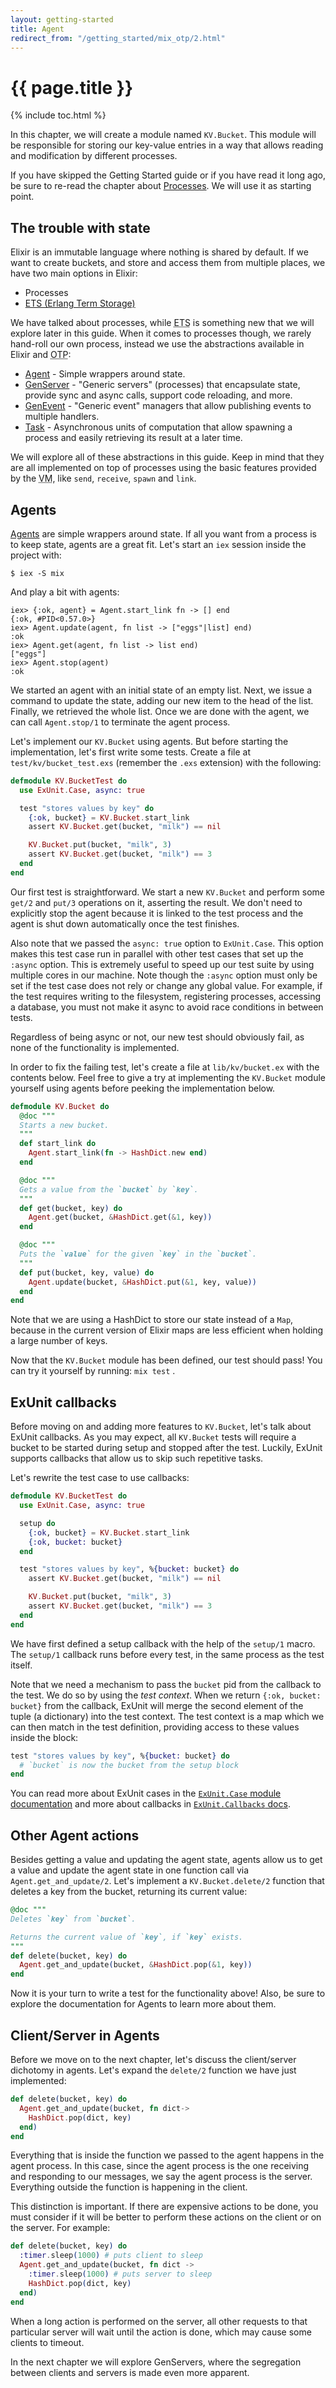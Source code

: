 ```yaml
---
layout: getting-started
title: Agent
redirect_from: "/getting_started/mix_otp/2.html"
---
```


# {{ page.title }}

{% include toc.html %}

In this chapter, we will create a module named `KV.Bucket`. This module will be responsible for storing our key-value entries in a way that allows reading and modification by different processes.

If you have skipped the Getting Started guide or if you have read it long ago, be sure to re-read the chapter about [Processes](/getting-started/processes.html). We will use it as starting point.

## The trouble with state

Elixir is an immutable language where nothing is shared by default. If we want to create buckets, and store and access them from multiple places, we have two main options in Elixir:

* Processes
* [ETS (Erlang Term Storage)](http://www.erlang.org/doc/man/ets.html)

We have talked about processes, while <abbr title="Erlang Term Storage">ETS</abbr> is something new that we will explore later in this guide. When it comes to processes though, we rarely hand-roll our own process, instead we use the abstractions available in Elixir and  <abbr title="Open Telecom Platform">OTP</abbr>:

* [Agent](/docs/stable/elixir/Agent.html) - Simple wrappers around state.
* [GenServer](/docs/stable/elixir/GenServer.html) - "Generic servers" (processes) that encapsulate state, provide sync and async calls, support code reloading, and more.
* [GenEvent](/docs/stable/elixir/GenEvent.html) - "Generic event" managers that allow publishing events to multiple handlers.
* [Task](/docs/stable/elixir/Task.html) - Asynchronous units of computation that allow spawning a process and easily retrieving its result at a later time.

We will explore all of these abstractions in this guide. Keep in mind that they are all implemented on top of processes using the basic features provided by the <abbr title="Virtual Machine">VM</abbr>, like `send`, `receive`, `spawn` and `link`.

## Agents

[Agents](/docs/stable/elixir/Agent.html) are simple wrappers around state. If all you want from a process is to keep state, agents are a great fit. Let's start an `iex` session inside the project with:

    $ iex -S mix

And play a bit with agents:

```iex
iex> {:ok, agent} = Agent.start_link fn -> [] end
{:ok, #PID<0.57.0>}
iex> Agent.update(agent, fn list -> ["eggs"|list] end)
:ok
iex> Agent.get(agent, fn list -> list end)
["eggs"]
iex> Agent.stop(agent)
:ok
```

We started an agent with an initial state of an empty list. Next, we issue a command to update the state, adding our new item to the head of the list. Finally, we retrieved the whole list. Once we are done with the agent, we can call `Agent.stop/1` to terminate the agent process.

Let's implement our `KV.Bucket` using agents. But before starting the implementation, let's first write some tests. Create a file at `test/kv/bucket_test.exs` (remember the `.exs` extension) with the following:

```elixir
defmodule KV.BucketTest do
  use ExUnit.Case, async: true

  test "stores values by key" do
    {:ok, bucket} = KV.Bucket.start_link
    assert KV.Bucket.get(bucket, "milk") == nil

    KV.Bucket.put(bucket, "milk", 3)
    assert KV.Bucket.get(bucket, "milk") == 3
  end
end
```

Our first test is straightforward. We start a new `KV.Bucket` and perform some `get/2` and `put/3` operations on it, asserting the result. We don't need to explicitly stop the agent because it is linked to the test process and the agent is shut down automatically once the test finishes.

Also note that we passed the `async: true` option to `ExUnit.Case`. This option makes this test case run in parallel with other test cases that set up the `:async` option. This is extremely useful to speed up our test suite by using multiple cores in our machine. Note though the `:async` option must only be set if the test case does not rely or change any global value. For example, if the test requires writing to the filesystem, registering processes, accessing a database, you must not make it async to avoid race conditions in between tests.

Regardless of being async or not, our new test should obviously fail, as none of the functionality is implemented.

In order to fix the failing test, let's create a file at `lib/kv/bucket.ex` with the contents below. Feel free to give a try at implementing the `KV.Bucket` module yourself using agents before peeking the implementation below.

```elixir
defmodule KV.Bucket do
  @doc """
  Starts a new bucket.
  """
  def start_link do
    Agent.start_link(fn -> HashDict.new end)
  end

  @doc """
  Gets a value from the `bucket` by `key`.
  """
  def get(bucket, key) do
    Agent.get(bucket, &HashDict.get(&1, key))
  end

  @doc """
  Puts the `value` for the given `key` in the `bucket`.
  """
  def put(bucket, key, value) do
    Agent.update(bucket, &HashDict.put(&1, key, value))
  end
end
```

Note that we are using a HashDict to store our state instead of a `Map`, because in the current version of Elixir maps are less efficient when holding a large number of keys.

Now that the `KV.Bucket` module has been defined, our test should pass! You can try it yourself by running: `mix test` .


## ExUnit callbacks

Before moving on and adding more features to `KV.Bucket`, let's talk about ExUnit callbacks. As you may expect, all `KV.Bucket` tests will require a bucket to be started during setup and stopped after the test. Luckily, ExUnit supports callbacks that allow us to skip such repetitive tasks.

Let's rewrite the test case to use callbacks:

```elixir
defmodule KV.BucketTest do
  use ExUnit.Case, async: true

  setup do
    {:ok, bucket} = KV.Bucket.start_link
    {:ok, bucket: bucket}
  end

  test "stores values by key", %{bucket: bucket} do
    assert KV.Bucket.get(bucket, "milk") == nil

    KV.Bucket.put(bucket, "milk", 3)
    assert KV.Bucket.get(bucket, "milk") == 3
  end
end
```

We have first defined a setup callback with the help of the `setup/1` macro. The `setup/1` callback runs before every test, in the same process as the test itself.

Note that we need a mechanism to pass the `bucket` pid from the callback to the test. We do so by using the *test context*. When we return `{:ok, bucket: bucket}` from the callback, ExUnit will merge the second element of the tuple (a dictionary) into the test context. The test context is a map which we can then match in the test definition, providing access to these values inside the block:

```elixir
test "stores values by key", %{bucket: bucket} do
  # `bucket` is now the bucket from the setup block
end
```

You can read more about ExUnit cases in the [`ExUnit.Case` module documentation](/docs/stable/ex_unit/ExUnit.Case.html) and more about callbacks in [`ExUnit.Callbacks` docs](/docs/stable/ex_unit/ExUnit.Callbacks.html).

## Other Agent actions

Besides getting a value and updating the agent state, agents allow us to get a value and update the agent state in one function call via `Agent.get_and_update/2`. Let's implement a `KV.Bucket.delete/2` function that deletes a key from the bucket, returning its current value:

```elixir
@doc """
Deletes `key` from `bucket`.

Returns the current value of `key`, if `key` exists.
"""
def delete(bucket, key) do
  Agent.get_and_update(bucket, &HashDict.pop(&1, key))
end
```

Now it is your turn to write a test for the functionality above! Also, be sure to explore the documentation for Agents to learn more about them.

## Client/Server in Agents

Before we move on to the next chapter, let's discuss the client/server dichotomy in agents. Let's expand the `delete/2` function we have just implemented:

```elixir
def delete(bucket, key) do
  Agent.get_and_update(bucket, fn dict->
    HashDict.pop(dict, key)
  end)
end
```

Everything that is inside the function we passed to the agent happens in the agent process. In this case, since the agent process is the one receiving and responding to our messages, we say the agent process is the server. Everything outside the function is happening in the client.

This distinction is important. If there are expensive actions to be done, you must consider if it will be better to perform these actions on the client or on the server. For example:

```elixir
def delete(bucket, key) do
  :timer.sleep(1000) # puts client to sleep
  Agent.get_and_update(bucket, fn dict ->
    :timer.sleep(1000) # puts server to sleep
    HashDict.pop(dict, key)
  end)
end
```

When a long action is performed on the server, all other requests to that particular server will wait until the action is done, which may cause some clients to timeout.

In the next chapter we will explore GenServers, where the segregation between clients and servers is made even more apparent.
